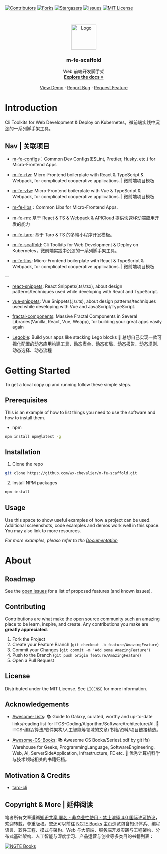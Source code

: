 [![Contributors][contributors-shield]][contributors-url]
[![Forks][forks-shield]][forks-url]
[![Stargazers][stars-shield]][stars-url]
[![Issues][issues-shield]][issues-url]
[![MIT License][license-shield]][license-url]

<!-- PROJECT LOGO -->
<br />
<p align="center">
  <a href="https://github.com/wx-chevalier/m-fe-scaffold">
    <img src="https://s2.ax1x.com/2020/02/10/15SdPS.png" alt="Logo" width="80" height="80">
  </a>

  <h3 align="center">m-fe-scaffold</h3>

  <p align="center">
    Web 前端开发脚手架
    <br />
    <a href="https://github.com/wx-chevalier/m-fe-scaffold"><strong>Explore the docs »</strong></a>
    <br />
    <br />
    <a href="https://github.com/wx-chevalier/m-fe-scaffold">View Demo</a>
    ·
    <a href="https://github.com/wx-chevalier/m-fe-scaffold/issues">Report Bug</a>
    ·
    <a href="https://github.com/wx-chevalier/m-fe-scaffold/issues">Request Feature</a>
  </p>
</p>

<!-- ABOUT THE PROJECT -->

# Introduction

Cli Toolkits for Web Development & Deploy on Kubernetes，微前端实践中沉淀的一系列脚手架工具。

## Nav | 关联项目

- [m-fe-configs](https://github.com/wx-chevalier/m-fe-configs)：Common Dev Configs(ESLint, Prettier, Husky, etc.) for Micro-Frontend Apps

- [m-fe-rtw](https://github.com/wx-chevalier/m-fe-rtw): Micro-Frontend boilerplate with React & TypeScript & Webpack, for complicated cooperative applications. | 微前端项目模板

- [m-fe-vtw](https://github.com/wx-chevalier/m-fe-vtw): Micro-Frontend boilerplate with Vue & TypeScript & Webpack, for complicated cooperative applications. | 微前端项目模板

- [m-fe-libs](https://github.com/wx-chevalier/m-fe-libs)：Common Libs for Micro-Frontend Apps.

- [m-fe-rm](https://github.com/wx-chevalier/m-fe-rm): 基于 React & TS & Webpack & APICloud 提供快速移动端应用开发的能力

- [m-fe-taro](https://github.com/wx-chevalier/m-fe-taro): 基于 Taro & TS 的多端小程序开发模板。

- [m-fe-scaffold](https://github.com/wx-chevalier/m-fe-scaffold/): Cli Toolkits for Web Development & Deploy on Kubernetes，微前端实践中沉淀的一系列脚手架工具。

- [m-fe-libs](https://github.com/wx-chevalier/m-fe-libs): Micro-Frontend boilerplate with React & TypeScript & Webpack, for complicated cooperative applications. | 微前端项目模板

--

- [react-snippets](https://github.com/wx-chevalier/react-snippets): React Snippets(.ts/.tsx), about design patterns/techniques used while developing with React and TypeScript.

- [vue-snippets](https://github.com/wx-chevalier/vue-snippets): Vue Snippets(.js/.ts), about design patterns/techniques used while developing with Vue and JavaScript/TypeScript.

- [fractal-components](https://github.com/wx-chevalier/fractal-components): Massive Fractal Components in Several Libraries(Vanilla, React, Vue, Weapp), for building your great apps easily again

- [Legoble](https://github.com/wx-chevalier/Legoble): Build your apps like stacking Lego blocks 💫 总想自己实现一款可视化配置的动态应用构建工具，动态表单、动态布局、动态报告、动态规则、动态选择、动态流程

# Getting Started

To get a local copy up and running follow these simple steps.

## Prerequisites

This is an example of how to list things you need to use the software and how to install them.

- npm

```sh
npm install npm@latest -g
```

## Installation

1. Clone the repo

```sh
git clone https://github.com/wx-chevalier/m-fe-scaffold.git
```

2. Install NPM packages

```sh
npm install
```

<!-- USAGE EXAMPLES -->

## Usage

Use this space to show useful examples of how a project can be used. Additional screenshots, code examples and demos work well in this space. You may also link to more resources.

_For more examples, please refer to the [Documentation](https://example.com)_

# About

<!-- ROADMAP -->

## Roadmap

See the [open issues](https://github.com/wx-chevalier/m-fe-scaffold/issues) for a list of proposed features (and known issues).

<!-- CONTRIBUTING -->

## Contributing

Contributions are what make the open source community such an amazing place to be learn, inspire, and create. Any contributions you make are **greatly appreciated**.

1. Fork the Project
2. Create your Feature Branch (`git checkout -b feature/AmazingFeature`)
3. Commit your Changes (`git commit -m 'Add some AmazingFeature'`)
4. Push to the Branch (`git push origin feature/AmazingFeature`)
5. Open a Pull Request

<!-- LICENSE -->

## License

Distributed under the MIT License. See `LICENSE` for more information.

<!-- ACKNOWLEDGEMENTS -->

## Acknowledgements

- [Awesome-Lists](https://github.com/wx-chevalier/Awesome-Lists): 📚 Guide to Galaxy, curated, worthy and up-to-date links/reading list for ITCS-Coding/Algorithm/SoftwareArchitecture/AI. 💫 ITCS-编程/算法/软件架构/人工智能等领域的文章/书籍/资料/项目链接精选。

- [Awesome-CS-Books](https://github.com/wx-chevalier/Awesome-CS-Books): :books: Awesome CS Books/Series(.pdf by git lfs) Warehouse for Geeks, ProgrammingLanguage, SoftwareEngineering, Web, AI, ServerSideApplication, Infrastructure, FE etc. :dizzy: 优秀计算机科学与技术领域相关的书籍归档。

## Motivation & Credits

- [taro-cli](https://github.com/NervJS/taro/tree/2.x/packages/taro-cli)

## Copyright & More | 延伸阅读

笔者所有文章遵循[知识共享 署名 - 非商业性使用 - 禁止演绎 4.0 国际许可协议](https://creativecommons.org/licenses/by-nc-nd/4.0/deed.zh)，欢迎转载，尊重版权。您还可以前往 [NGTE Books](https://ng-tech.icu/books/) 主页浏览包含知识体系、编程语言、软件工程、模式与架构、Web 与大前端、服务端开发实践与工程架构、分布式基础架构、人工智能与深度学习、产品运营与创业等多类目的书籍列表：

[![NGTE Books](https://s2.ax1x.com/2020/01/18/19uXtI.png)](https://ng-tech.icu/books/)

<!-- MARKDOWN LINKS & IMAGES -->
<!-- https://www.markdownguide.org/basic-syntax/#reference-style-links -->

[contributors-shield]: https://img.shields.io/github/contributors/wx-chevalier/m-fe-scaffold.svg?style=flat-square
[contributors-url]: https://github.com/wx-chevalier/m-fe-scaffold/graphs/contributors
[forks-shield]: https://img.shields.io/github/forks/wx-chevalier/m-fe-scaffold.svg?style=flat-square
[forks-url]: https://github.com/wx-chevalier/m-fe-scaffold/network/members
[stars-shield]: https://img.shields.io/github/stars/wx-chevalier/m-fe-scaffold.svg?style=flat-square
[stars-url]: https://github.com/wx-chevalier/m-fe-scaffold/stargazers
[issues-shield]: https://img.shields.io/github/issues/wx-chevalier/m-fe-scaffold.svg?style=flat-square
[issues-url]: https://github.com/wx-chevalier/m-fe-scaffold/issues
[license-shield]: https://img.shields.io/github/license/wx-chevalier/m-fe-scaffold.svg?style=flat-square
[license-url]: https://github.com/wx-chevalier/m-fe-scaffold/blob/master/LICENSE.txt
